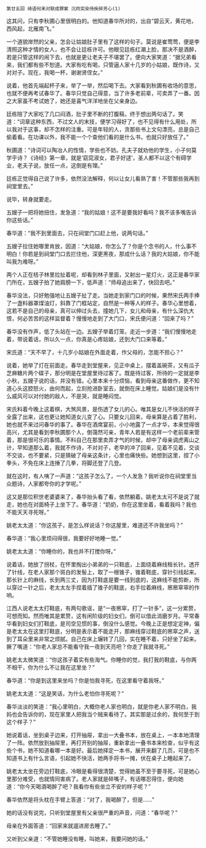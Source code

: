     第廿五回 绮语何来对联成罪案 沉疴突染侍疾碎芳心(1) 

   这其问，只有李秋圃心里很明白的。他知道春华所对的，出自“碧云天，黄花地，西风起，北雁南飞。”

   一个道貌岸然的父亲，怎会让姑娘肚子里有了这样的句子。莫说是崔莺莺，便是李清照这种才情的女人，也不会让廷栋许可。他眼见廷栋红潮上脸，那决不是酒醉，若是只管这样的闹下去，也就是更让老夫子不堪罢了。便向大家笑道：“据兄弟看来，我们都有些不恕道。大家有吃有喝，只管逼人家十几岁的小姑娘，既作诗，又对对子。现在，我喝一杯，谢谢贤侄女。”

   说着，他首先端起杯子来，举了一举，然后喝下去。大家看到秋圃有收场的意思，也就不便再考试春华了。春华只觉自己得意，当了许多老前辈，可卖弄了一番。因之大家虽不考试她了，她还是喜气洋洋地坐在父亲身边。

   廷栋陪了大家吃了几口闷酒，肚子里不断的打腹稿，终于想出两句话了。笑道：“词章这种东西，不过文人的末技，便学习得好了，也不见得有什么用处，所以我对于这事，却不怎样的注重。可是年轻的人，贪那些书上文句漂亮，总是自己偷着看。在功课以外，我不能一个个查他们看的是什么书，也就只好放任了。”

   秋圃道：“诗词可以陶冶人的性情，学些也不妨。孔夫子就劝他的学生，小子何莫学乎诗？《诗经》第一章，就是‘窈窕淑女，君子好逑’，圣人都不以这个有碍学业，老夫子说，放任一点，这倒是有理。”

   廷栋正觉得自己说了许多，依然没法解释，何以让女儿看熟了害！不管那些我再到祠堂里去。”

   说毕，转身就要走。

   五嫂子一把将她扭住，发急道：“我的姑娘！这不是要我好看吗？我不该多嘴告诉你这些话。”

   春华道：“我不到里面去，只在祠堂门口赶上他，说两句话。”

   五嫂子拉住她哪里肯放，因道：“大姑娘，你怎么了？你是个念书的人，什么事不明白！你若是到祠堂门口去拦住他，深更黑夜，那成什么话？我的大姑娘，你不能叫我为难呀。”

   两个人正在桔子林里拉扯着呢，却看到林子里面，又射出一星灯火，这正是春华家门所在，五嫂子拍了她肩膀一下，低声道：“师母追出来了，快回去吧。”

   春华没法，只好勉强地让五嫂子扯了走。当她走到家门口的时候，果然宋氏两手捧了一盏料器罩煤油灯，斜靠了门框站定，自然是一种等人的样子。春华心里想着，这若不是自己的母亲，真可以伸过头去，撞她几下，女儿和母亲，有什么深仇大恨，何必苦苦的这样监督着？慢慢地走到了大门口，宋氏便问道：“回来了吗？”

   春华没有作声，低了头站在一边。五嫂子举着灯笼，走近一步道：“我们慢慢地走着，带说着话，所以久一点，你真是心疼姑娘，还到大门口来等着。”

   宋氏道：“天不早了，十几岁小姑娘在外面走着，作父母的，怎能不担心？”

   说着，她举了灯在前面走。春华走到堂屋来，见正中桌上，摆着盖碗茶，又有瓜子芝麻糖片两个碟子，那分明是在堂屋里待过客了。既是待过客，所待的一定就是李小秋，五嫂子说的话，并没有错。心里本来十分烦恼，看到母亲这番做作，更不知道心头这腔怒火，由何而起，立刻抢进卧室去，就倒在床上睡觉。姑娘们是没有什么威风可以对付她的敌人，不是哭，就是睡闷觉。

   宋氏料着今晚上这着棋，大煞风景，是伤透了女儿的心。唯其是女儿不快活的样子全露了出来，这也更让她知道女儿变了心。只要女儿回来，母亲算是占着了胜利，她也就不来过问春华的事了。春华在酒席宴前，小小地露了一点才华，本来觉得很高兴，尤其是看到李秋圃那个人，倒蔼然可亲，青年人若是有这样一个老前辈来管着，那是很可乐的事情。不料自己在那里卖弄才气的时候，却中了母亲调虎离山之计，早知道那么着，我就不作诗，不对对子，老早的冲了回来，见着不见着，交谈不交谈，也不要紧，只是猜破了母亲这条计，心里也痛快些。她想到这里，捏了小拳头，不免在床上连捶了几拳，将脚还登了几登。

   就在这时，有人咦了一声道：“这孩子怎么了，一个人发急？我听说你在祠堂里当众题诗，人家都夸你的才学呢。”

   这又是那位积世老婆婆来了，春华抬头看了看，依然躺着。姚老太太可不是说了就走，她也在对面椅子上坐下了。春华道：“奶奶，你在这里坐着，看着我吗？我也不能天天寻死呀。”

   姚老太太道：“你这孩子，是怎么样说话？你这屋里，难道还不许我坐吗？”

   春华道：“我心里烦闷得很，我要好好地睡一觉。”

   姚老太太道：“你睡你的，我也并不打搅你呀。”

   说着话，她放了拐杖，在怀里掏出小弟弟的一只鞋底，上面绕着麻线租长针。透开了针线，在老人家那个斑白的发髻上，取了一根锥子，锥着鞋底，穿针引线起来。那长针上的麻线，长到两三丈，因为打鞋底是要一线到底的，这麻线不能剪断，所以穿过一针之后，老太太左手捏着插了锥子的鞋底，右手拉着麻线，窸窸窣窣的作响。

   江西人说老太太打鞋底，有两句歌谣，是“一夜窸窣，打了一针多”，这一分累赘，可想而知。然而唯其是累赘，这有闲阶级的妇女们，倒可以借此消磨岁月。平常春华看到妇女们打鞋底，是司空见惯的事，倒没什么感觉。今晚上正是想定定神，偏是老太太在这里打鞋底，分明是表示着不能走开，那麻线穿过鞋底的窸窣之声，送到了耳朵里来非常之烦腻。自己在床上辗转了几回，实在睡不着，只好坐了起来。撅了嘴道：“你老人家总不能看守我一夜到天亮吧？你走了我就寻死。”

   姚老太太微笑道：“你这孩子着实有些淘气。你睡你的觉，我打我的鞋底，与你两不相干，你为什么不让我在这里坐？”

   春华道：“你是到这里来坐吗？你是怕我寻死，在这里看守着我呀。”

   姚老太太道：“这是笑话，为什么老怕你寻死呢？”

   春华淡淡的笑道：“我心里明白，大概你老人家也明白，就是你老人家不明白，我妈也会告诉你的，现在家里人把我当个贼来看待了。其实那是过余的，我何至于到这个样子？”

   她说着话，坐到桌子边来，打开抽屉，拿出一大叠书本，放在桌上，一本本地清理了一阵。依然放到抽屉里，再打开别的抽屉，重新拿出一叠书本来检查，似乎有这些个书，她不知道看哪一本是好。最后她择定一本书，展开来翻了几页，可是也不知道书上有什么言语，引起她不快活，她两手将书一摊，伏在桌子上睡起来了。

   姚老太太坐在旁边打鞋底，冷眼是看得很清楚，觉得她虽不至于要寻死，可是她心里那分难受，也就情同害病了。老人家就是碎嘴子，有话哪忍得住，便向她道：“你今天喝酒喝醉了吧？我看你有些坐立不安的样子呢？”

   春华依然是将头枕在手臂上答道：“对了，我喝醉了，但是……”

   她的话没有说完，只听到堂屋里有父亲很严重的声音，问道：“春华呢？”

   母亲在外面答道：“回家来就遛进房去睡了。”

   又听到父亲道：“不管她睡没有睡，叫她来，我要问她的话。”

